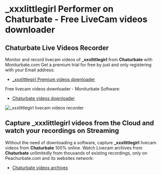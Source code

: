 # _xxxlittlegirl Performer on Chaturbate - Free LiveCam videos downloader

## Chaturbate Live Videos Recorder

Monitor and record livecam videos of **_xxxlittlegirl** from **Chaturbate** with Moniturbate.com
Get a premium trial for free by just and only registering with your Email address:
* [_xxxlittlegirl Premium videos downloader](https://moniturbate.com/request-demo-licence-key.html)

Free livecam videos downloader - Moniturbate Software:
* [Chaturbate videos downloader](https://moniturbate.com/moniturbate-download-software.html)

![_xxxlittlegirl livecam videos recorder](https://peachurnet.com/templates/moniturbate-software.png)


## Capture _xxxlittlegirl videos from the Cloud and watch your recordings on Streaming

Without the need of downloading a software, capture **_xxxlittlegirl** livecam videos from **Chaturbate** 100% online.
Watch Livecam archives from **Chaturbate** unlimitedly from thousands of existing recordings, only on Peachurbate.com and its websites network:
* [Chaturbate videos archives](https://peachurnet.com/)